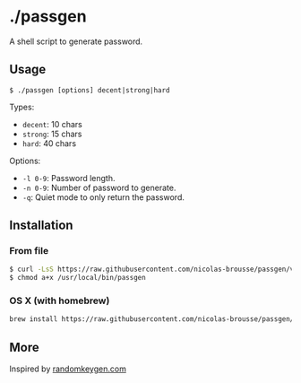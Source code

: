# ./passgen

A shell script to generate password.


## Usage

```
$ ./passgen [options] decent|strong|hard
```

Types:
* `decent`: 10 chars
* `strong`: 15 chars
* `hard`: 40 chars

Options:
* `-l 0-9`: Password length.
* `-n 0-9`: Number of password to generate.
* `-q`: Quiet mode to only return the password.


## Installation

### From file

```sh
$ curl -LsS https://raw.githubusercontent.com/nicolas-brousse/passgen/v1.0.2/passgen -o /usr/local/bin/passgen
$ chmod a+x /usr/local/bin/passgen
```


### OS X (with homebrew)

```sh
brew install https://raw.githubusercontent.com/nicolas-brousse/passgen/master/contrib/homebrew/passgen.rb
```


## More

Inspired by [randomkeygen.com](http://randomkeygen.com)
